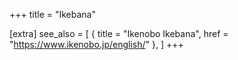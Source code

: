 +++
title = "Ikebana"

[extra]
see_also = [
  { title = "Ikenobo Ikebana", href = "https://www.ikenobo.jp/english/" },
]
+++

